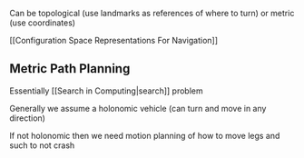 Can be topological (use landmarks as references of where to turn) or metric (use coordinates)

[[Configuration Space Representations For Navigation]]

## Metric Path Planning
Essentially [[Search in Computing|search]] problem

Generally we assume a holonomic vehicle (can turn and move in any direction)

If not holonomic then we need motion planning of how to move legs and such to not crash